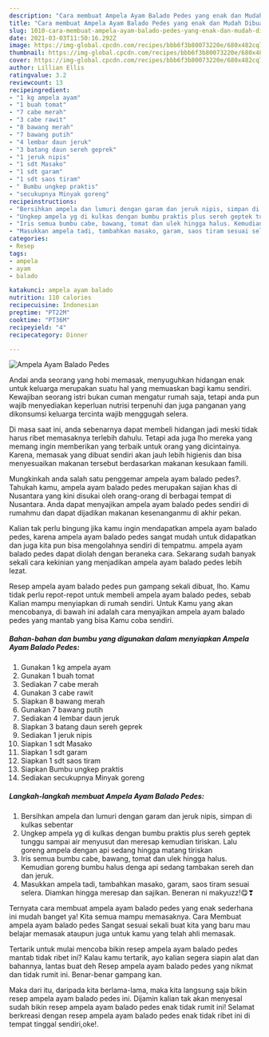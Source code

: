 ```yaml
---
description: "Cara membuat Ampela Ayam Balado Pedes yang enak dan Mudah Dibuat"
title: "Cara membuat Ampela Ayam Balado Pedes yang enak dan Mudah Dibuat"
slug: 1010-cara-membuat-ampela-ayam-balado-pedes-yang-enak-dan-mudah-dibuat
date: 2021-03-03T11:50:16.292Z
image: https://img-global.cpcdn.com/recipes/bbb6f3b80073220e/680x482cq70/ampela-ayam-balado-pedes-foto-resep-utama.jpg
thumbnail: https://img-global.cpcdn.com/recipes/bbb6f3b80073220e/680x482cq70/ampela-ayam-balado-pedes-foto-resep-utama.jpg
cover: https://img-global.cpcdn.com/recipes/bbb6f3b80073220e/680x482cq70/ampela-ayam-balado-pedes-foto-resep-utama.jpg
author: Lillian Ellis
ratingvalue: 3.2
reviewcount: 13
recipeingredient:
- "1 kg ampela ayam"
- "1 buah tomat"
- "7 cabe merah"
- "3 cabe rawit"
- "8 bawang merah"
- "7 bawang putih"
- "4 lembar daun jeruk"
- "3 batang daun sereh geprek"
- "1 jeruk nipis"
- "1 sdt Masako"
- "1 sdt garam"
- "1 sdt saos tiram"
- " Bumbu ungkep praktis"
- "secukupnya Minyak goreng"
recipeinstructions:
- "Bersihkan ampela dan lumuri dengan garam dan jeruk nipis, simpan di kulkas sebentar"
- "Ungkep ampela yg di kulkas dengan bumbu praktis plus sereh geptek tunggu sampai air menyusut dan meresap kemudian tiriskan. Lalu goreng ampela dengan api sedang hingga matang tiriskan"
- "Iris semua bumbu cabe, bawang, tomat dan ulek hingga halus. Kemudian goreng bumbu halus denga api sedang tambakan sereh dan dan jeruk."
- "Masukkan ampela tadi, tambahkan masako, garam, saos tiram sesuai selera. Diamkan hingga meresap dan sajikan. Beneran ni makyuzz!😋❣"
categories:
- Resep
tags:
- ampela
- ayam
- balado

katakunci: ampela ayam balado 
nutrition: 110 calories
recipecuisine: Indonesian
preptime: "PT22M"
cooktime: "PT36M"
recipeyield: "4"
recipecategory: Dinner

---
```



![Ampela Ayam Balado Pedes](https://img-global.cpcdn.com/recipes/bbb6f3b80073220e/680x482cq70/ampela-ayam-balado-pedes-foto-resep-utama.jpg)

Andai anda seorang yang hobi memasak, menyuguhkan hidangan enak untuk keluarga merupakan suatu hal yang memuaskan bagi kamu sendiri. Kewajiban seorang istri bukan cuman mengatur rumah saja, tetapi anda pun wajib menyediakan keperluan nutrisi terpenuhi dan juga panganan yang dikonsumsi keluarga tercinta wajib menggugah selera.

Di masa  saat ini, anda sebenarnya dapat membeli hidangan jadi meski tidak harus ribet memasaknya terlebih dahulu. Tetapi ada juga lho mereka yang memang ingin memberikan yang terbaik untuk orang yang dicintainya. Karena, memasak yang dibuat sendiri akan jauh lebih higienis dan bisa menyesuaikan makanan tersebut berdasarkan makanan kesukaan famili. 



Mungkinkah anda salah satu penggemar ampela ayam balado pedes?. Tahukah kamu, ampela ayam balado pedes merupakan sajian khas di Nusantara yang kini disukai oleh orang-orang di berbagai tempat di Nusantara. Anda dapat menyajikan ampela ayam balado pedes sendiri di rumahmu dan dapat dijadikan makanan kesenanganmu di akhir pekan.

Kalian tak perlu bingung jika kamu ingin mendapatkan ampela ayam balado pedes, karena ampela ayam balado pedes sangat mudah untuk didapatkan dan juga kita pun bisa mengolahnya sendiri di tempatmu. ampela ayam balado pedes dapat diolah dengan beraneka cara. Sekarang sudah banyak sekali cara kekinian yang menjadikan ampela ayam balado pedes lebih lezat.

Resep ampela ayam balado pedes pun gampang sekali dibuat, lho. Kamu tidak perlu repot-repot untuk membeli ampela ayam balado pedes, sebab Kalian mampu menyiapkan di rumah sendiri. Untuk Kamu yang akan mencobanya, di bawah ini adalah cara menyajikan ampela ayam balado pedes yang mantab yang bisa Kamu coba sendiri.

<!--inarticleads1-->

##### Bahan-bahan dan bumbu yang digunakan dalam menyiapkan Ampela Ayam Balado Pedes:

1. Gunakan 1 kg ampela ayam
1. Gunakan 1 buah tomat
1. Sediakan 7 cabe merah
1. Gunakan 3 cabe rawit
1. Siapkan 8 bawang merah
1. Gunakan 7 bawang putih
1. Sediakan 4 lembar daun jeruk
1. Siapkan 3 batang daun sereh geprek
1. Sediakan 1 jeruk nipis
1. Siapkan 1 sdt Masako
1. Siapkan 1 sdt garam
1. Siapkan 1 sdt saos tiram
1. Siapkan  Bumbu ungkep praktis
1. Sediakan secukupnya Minyak goreng




<!--inarticleads2-->

##### Langkah-langkah membuat Ampela Ayam Balado Pedes:

1. Bersihkan ampela dan lumuri dengan garam dan jeruk nipis, simpan di kulkas sebentar
1. Ungkep ampela yg di kulkas dengan bumbu praktis plus sereh geptek tunggu sampai air menyusut dan meresap kemudian tiriskan. Lalu goreng ampela dengan api sedang hingga matang tiriskan
1. Iris semua bumbu cabe, bawang, tomat dan ulek hingga halus. Kemudian goreng bumbu halus denga api sedang tambakan sereh dan dan jeruk.
1. Masukkan ampela tadi, tambahkan masako, garam, saos tiram sesuai selera. Diamkan hingga meresap dan sajikan. Beneran ni makyuzz!😋❣




Ternyata cara membuat ampela ayam balado pedes yang enak sederhana ini mudah banget ya! Kita semua mampu memasaknya. Cara Membuat ampela ayam balado pedes Sangat sesuai sekali buat kita yang baru mau belajar memasak ataupun juga untuk kamu yang telah ahli memasak.

Tertarik untuk mulai mencoba bikin resep ampela ayam balado pedes mantab tidak ribet ini? Kalau kamu tertarik, ayo kalian segera siapin alat dan bahannya, lantas buat deh Resep ampela ayam balado pedes yang nikmat dan tidak rumit ini. Benar-benar gampang kan. 

Maka dari itu, daripada kita berlama-lama, maka kita langsung saja bikin resep ampela ayam balado pedes ini. Dijamin kalian tak akan menyesal sudah bikin resep ampela ayam balado pedes enak tidak rumit ini! Selamat berkreasi dengan resep ampela ayam balado pedes enak tidak ribet ini di tempat tinggal sendiri,oke!.

